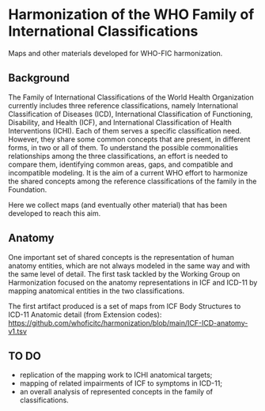 # Harmonization of the WHO Family of International Classifications
Maps and other materials developed for WHO-FIC harmonization.

## Background
The Family of International Classifications of the World Health Organization currently includes three reference classifications, namely International Classification of Diseases (ICD), International Classification of Functioning, Disability, and Health (ICF), and International Classification of Health Interventions (ICHI). Each of them serves a specific classification need. However, they share some common concepts that are present, in different forms, in two or all of them.  To understand the possible commonalities relationships among the three classifications, an effort is needed to compare them, identifying common areas, gaps, and compatible and incompatible modeling. It is the aim of a current WHO effort to harmonize the shared concepts among the reference classifications of the family in the Foundation. 

Here we collect maps (and eventually other material) that has been developed to reach this aim.

## Anatomy
One important set of shared concepts is the representation of human anatomy entities, which are not always modeled in the same way and with the same level of detail. The first task tackled by the Working Group on Harmonization focused on the anatomy representations in ICF and ICD-11 by mapping anatomical entities in the two classifications. 

The first artifact produced is a set of maps from ICF Body Structures to ICD-11 Anatomic detail (from Extension codes): https://github.com/whoficitc/harmonization/blob/main/ICF-ICD-anatomy-v1.tsv

## TO DO
- replication of the mapping work to ICHI anatomical targets;
- mapping of related impairments of ICF to symptoms in ICD-11;
- an overall analysis of represented concepts in the family of classifications.


